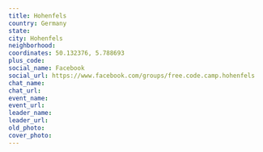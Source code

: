 ```yaml
---
title: Hohenfels
country: Germany
state: 
city: Hohenfels
neighborhood: 
coordinates: 50.132376, 5.788693
plus_code:
social_name: Facebook
social_url: https://www.facebook.com/groups/free.code.camp.hohenfels
chat_name:
chat_url:
event_name:
event_url:
leader_name:
leader_url:
old_photo: 
cover_photo:
---
```

